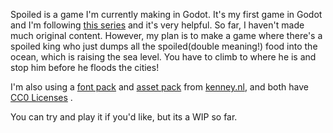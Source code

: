 Spoiled is a game I'm currently making in Godot. It's my first game in Godot and I'm following [this series](https://www.youtube.com/watch?v=c5msTt9Jeyg) and it's very helpful. So far, I haven't made much original content. However, my plan is to make a game where there's a spoiled king who just dumps all the spoiled(double meaning!) food into the ocean, which is raising the sea level. You have to climb to where he is and stop him before he floods the cities!

I'm also using a [font pack](https://kenney.nl/assets/kenney-fonts) and [asset pack](https://kenney.nl/assets/pixel-platformer) from [kenney.nl](https://kenney.nl), and both have [CC0 Licenses](https://creativecommons.org/publicdomain/zero/1.0/) .

You can try and play it if you'd like, but its a WIP so far.
